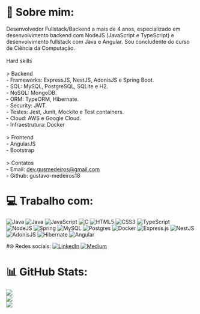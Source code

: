 # 💫 Sobre mim:
Desenvolvedor Fullstack/Backend a mais de 4 anos, especializado em desenvolvimento backend com NodeJS (JavaScript e TypeScript) e desenvolvimento fullstack com Java e Angular. Sou concludente do curso de Ciência da Computação.<br><br>Hard skills<br><br>> Backend<br>- Frameworks: ExpressJS, NestJS, AdonisJS e Spring Boot.<br>- SQL: MySQL, PostgreSQL, SQLite e H2.<br>- NoSQL: MongoDB.<br>- ORM: TypeORM, Hibernate.<br>- Security: JWT.<br>- Testes: Jest, Junit, Mockito e Test containers.<br>- Cloud: AWS e Google Cloud.<br>- Infraestrutura: Docker<br><br>> Frontend<br>- AngularJS<br>- Bootstrap<br><br>> Contatos<br>- Email: dev.gusmedeiros@gmail.com<br>- Github: gustavo-medeiros18

# 💻 Trabalho com:
![Java](https://img.shields.io/badge/java-%23ED8B00.svg?style=for-the-badge&logo=openjdk&logoColor=white) ![Java](https://img.shields.io/badge/java-%23ED8B00.svg?style=for-the-badge&logo=openjdk&logoColor=white) ![JavaScript](https://img.shields.io/badge/javascript-%23323330.svg?style=for-the-badge&logo=javascript&logoColor=%23F7DF1E) ![C](https://img.shields.io/badge/c-%2300599C.svg?style=for-the-badge&logo=c&logoColor=white) ![HTML5](https://img.shields.io/badge/html5-%23E34F26.svg?style=for-the-badge&logo=html5&logoColor=white) ![CSS3](https://img.shields.io/badge/css3-%231572B6.svg?style=for-the-badge&logo=css3&logoColor=white) ![TypeScript](https://img.shields.io/badge/typescript-%23007ACC.svg?style=for-the-badge&logo=typescript&logoColor=white) ![NodeJS](https://img.shields.io/badge/node.js-6DA55F?style=for-the-badge&logo=node.js&logoColor=white) ![Spring](https://img.shields.io/badge/spring-%236DB33F.svg?style=for-the-badge&logo=spring&logoColor=white) ![MySQL](https://img.shields.io/badge/mysql-4479A1.svg?style=for-the-badge&logo=mysql&logoColor=white) ![Postgres](https://img.shields.io/badge/postgres-%23316192.svg?style=for-the-badge&logo=postgresql&logoColor=white) ![Docker](https://img.shields.io/badge/docker-%230db7ed.svg?style=for-the-badge&logo=docker&logoColor=white) ![Express.js](https://img.shields.io/badge/express.js-%23404d59.svg?style=for-the-badge&logo=express&logoColor=%2361DAFB) ![NestJS](https://img.shields.io/badge/nestjs-%23E0234E.svg?style=for-the-badge&logo=nestjs&logoColor=white) ![AdonisJS](https://img.shields.io/badge/adonisjs-%23220052.svg?style=for-the-badge&logo=adonisjs&logoColor=white) ![Hibernate](https://img.shields.io/badge/Hibernate-59666C?style=for-the-badge&logo=Hibernate&logoColor=white) ![Angular](https://img.shields.io/badge/angular-%23DD0031.svg?style=for-the-badge&logo=angular&logoColor=white)

#🌐 Redes sociais:
[![LinkedIn](https://img.shields.io/badge/LinkedIn-%230077B5.svg?logo=linkedin&logoColor=white)](https://linkedin.com/in/gustavo-medeiros-backend) [![Medium](https://img.shields.io/badge/Medium-12100E?logo=medium&logoColor=white)](https://medium.com/@@gugamedeiros517) 

# 📊 GitHub Stats:
![](https://github-readme-stats.vercel.app/api?username=gustavo-medeiros18&theme=github_dark&hide_border=false&include_all_commits=true&count_private=true)<br/>
![](https://github-readme-streak-stats.herokuapp.com/?user=gustavo-medeiros18&theme=github_dark&hide_border=false)<br/>
![](https://github-readme-stats.vercel.app/api/top-langs/?username=gustavo-medeiros18&theme=github_dark&hide_border=false&include_all_commits=true&count_private=true&layout=compact)

<!-- Proudly created with GPRM ( https://gprm.itsvg.in ) -->
